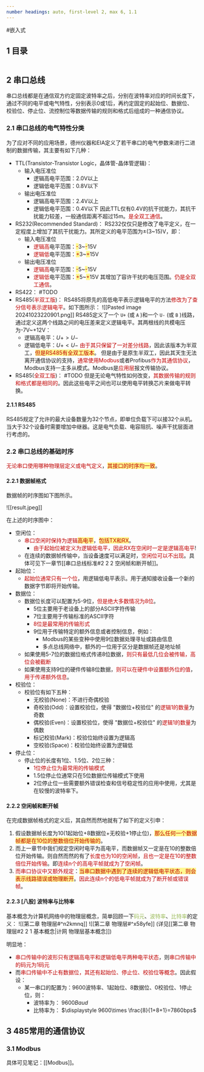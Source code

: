 ```yaml
---
number headings: auto, first-level 2, max 6, 1.1
---
```

#嵌入式 

## 1 目录

```toc
```

## 2 串口总线

串口总线都是在通信双方约定固定波特率之后，分别在波特率对应的时间长度下，通过不同的电平或电气特性，分别表示0或1后，再约定固定的起始位、数据位、校验位、停止位、流控制位等数据传输的规则和格式后组成的一种通信协议。

### 2.1 串口总线的电气特性分类

为了应对不同的应用场景，德州仪器和EIA定义了若干串口的电气参数来进行二进制的数据传输，其主要有如下几种：
- TTL(Transistor-Transistor Logic，晶体管-晶体管逻辑)：
	- 输入电压准位
		- 逻辑高电平范围：2.0V以上
		- 逻辑低电平范围：0.8V以下
	- 输出电压准位
		- 逻辑高电平范围：2.4V以上
		- 逻辑低电平范围：0.4V以下
	因此TTL仅有0.4V的抗干扰能力，其抗干扰能力较差，一般通信距离不超过15m。<font color="#c00000">是全双工通信</font>。
- RS232(Recommended Standard)：
	RS232仅仅只是修改了电平定义，在一定程度上增加了其抗干扰能力。其所定义的电平范围为±(3~15)V，即：
	- 输入电压准位
		- <font color="#c00000">逻辑高</font>电平范围：<span style="background:#fff88f"><font color="#c00000">-</font></span>3~<span style="background:#fff88f"><font color="#c00000">-</font></span>15V
		- <font color="#c00000">逻辑低</font>电平范围：<span style="background:#fff88f"><font color="#c00000">+</font></span>3~<span style="background:#fff88f"><font color="#c00000">+</font></span>15V
	- 输出电压准位
		- <font color="#c00000">逻辑高</font>电平范围：<span style="background:#fff88f"><font color="#c00000">-</font></span>5~<span style="background:#fff88f"><font color="#c00000">-</font></span>15V
		- <font color="#c00000">逻辑低</font>电平范围：<span style="background:#fff88f"><font color="#c00000">+</font></span>5~<span style="background:#fff88f"><font color="#c00000">+</font></span>15V
	其增加了容许干扰的电压范围。<font color="#c00000">仍是全双工通信</font>。
- RS422：
	#TODO
- RS485(<font color="#c00000">半双工版</font>)：
	RS485将原先的高低电平表示逻辑电平的方法<font color="#c00000">修改为了查分信号表示逻辑电平</font>。如下图所示：
	![[Pasted image 20241023220901.png]]
	RS485定义了一个 `U+` (或 `A` )和一个 `U-` (或 `B` )线路，通过定义这两个线路之间的电压差来定义逻辑电平。其两根线的共模电压为-7V~+12V：
	- 逻辑高电平：$U+>U-$
	- 逻辑低电平：$U+<U-$
	<font color="#c00000">由于其只保留了一对差分线路</font>，因此该版本为半双工，<span style="background:#fff88f"><font color="#c00000">但是RS485有全双工版本</font></span>。
	但是由于是原生半双工，因此其天生无法离开通信协议的支持，<font color="#c00000">通常使用Modbus</font>或者Profibus<font color="#c00000">作为其通信协议</font>，Modbus支持一主多从模式。Modbus是<font color="#c00000">应用层</font>报文传输协议。
- RS485(<font color="#c00000">全双工版</font>)：
	#TODO
但是无论电气特性如何改变，<font color="#c00000">其数据传输的规则和格式都是相同的</font>。因此这些电平之间也可以使用电平转换芯片来做电平转换。

#### 2.1.1 RS485

RS485规定了允许的最大设备数量为32个节点，即单位负载下可以接32个从机。当大于32个设备时需要增加中继器。这是电气负载、电容阻抗、噪声干扰层面进行考虑的。

### 2.2 串口总线的基础时序

<font color="#c00000">无论串口使用哪种物理层定义或电气定义</font>，<span style="background:#fff88f"><font color="#c00000">其接口的时序均一致</font></span>。

#### 2.2.1 数据帧格式

数据帧的时序图如下图所示。

![[result.jpeg]]

在上述的时序图中：
- 空闲位：
	- <font color="#c00000">串口空闲时保持为逻辑</font><span style="background:#fff88f"><font color="#c00000">高电平</font></span>，<span style="background:#fff88f"><font color="#c00000">包括TX和RX</font></span>。
		- <font color="#c00000">由于起始位被定义为逻辑低电平，因此RX在空闲时一定是逻辑高电平</font>!
	- 在连续的数据帧传输中，当设备速度可以满足时，<font color="#c00000">空闲位可以不出现</font>。具体可见下一章节[[串口总线标准#2 2 2 空闲帧和断开帧]]。
- 起始位：
	- <font color="#c00000">起始位通常只有一个位</font>，用逻辑低电平表示。用于通知接收设备一个新的数据字节即将开始传输。
- 数据位：
	- 数据位长度可以配置为5-9位，<font color="#c00000">但是绝大多数情况为8位</font>。
		- 5位主要用于老设备上的部分ASCII字符传输
		- 7位主要用于传输标准的ASCII字符
		- <font color="#c00000">8位是最常用的传输形式</font>
		- 9位用于传输特定的额外信息或者控制信息，例如：
			- Modbus的某些变种中使用9位数据处理寻址或路由信息
			- 多点总线网络中，额外的一位用于区分是数据帧还是地址帧
	- 如果使用5-7位的数据位格式传递8位数据，<font color="#c00000">则只有最低几位会被传输，高位会被截断</font>
	- 如果使用支持9位的硬件传输8位数据，<font color="#c00000">则可以在硬件中设置额外位的值</font>，<font color="#c00000">用于传递额外信息</font>。
- 校验位：
	- 校验位有如下五种：
		- 无校验(None)：不进行奇偶校验
		- 奇校验(Odd)：设置校验位，使得 "数据位+校验位" 的<font color="#c00000">逻辑1的数量</font>为奇数
		- 偶校验(Even)：设置校验位，使得 "数据位+校验位" 的<font color="#c00000">逻辑1的数量</font>为偶数
		- 标记校验(Mark)：校验位始终设置为逻辑高
		- 空校验(Space)：校验位始终设置为逻辑低
- 停止位：
	- 停止位的长度有1位、1.5位、2位三种：
		- <font color="#c00000">1位停止位为最常用的传输模式</font>
		- 1.5位停止位通常只在5位数据位传输模式下使用
		- 2位停止位一些需要额外错误检查和信号稳定性的应用中使用，尤其是在较慢的波特率下。

#### 2.2.2 空闲帧和断开帧

在完成数据帧格式的定义后，其自然而然地就有了如下的定义引申：
1. 假设数据帧长度为10(1起始位+8数据位+无校验+1停止位)，<span style="background:#fff88f"><font color="#c00000">那么任何一个数据帧都是在10位的整数倍位开始传输的</font></span>。
2. 而上一章节中我们规定空闲时电平为高电平，而数据帧又一定是在10的整数倍位开始传输。则自然而然的有了<font color="#c00000">长度也为10的空闲帧</font>，<font color="#c00000">且也一定是在10的整数倍位开始传输</font>。即<font color="#c00000">连续n个的高电平帧就成为了空闲帧</font>。
3. <font color="#c00000">而串口协议中又额外规定</font>：<span style="background:#fff88f"><font color="#c00000">当串口数据中遇到了连续的逻辑低电平状态，则会表示线路错误或物理断开</font></span>。<font color="#c00000">因此连续n个的低电平帧就成为了断开帧或错误帧</font>。

#### 2.2.3 \[八股\] 波特率与比特率

基本概念为计算机网络中的物理层概念，简单回顾一下<font color="#9bbb59">码元</font>、<font color="#9bbb59">波特率</font>、<font color="#9bbb59">比特率</font>的定义：
![[第二章 物理层#^n2kmnq]]
![[第二章 物理层#^x58yfe]]
(详见[[第二章 物理层#2 2 1 基本概念|计网 物理层基本概念]])

明显地：
- <font color="#c00000">串口传输中的波形只有逻辑高电平和逻辑低电平两种电平状态</font>，则<font color="#c00000">串口传输中的码元为1码元</font>
- 而<font color="#c00000">串口传输中不止有数据位，其还有起始位、停止位、校验位等概念</font>。因此假设：
	- 某一串口的配置为：9600波特率、1起始位、8数据位、0校验位、1停止位，则：
		- 波特率为： $9600Baud$
		- 比特率为： $\displaystyle 9600\times \frac{8}{1+8+1}=7860bps$

## 3 485常用的通信协议

### 3.1 Modbus

具体可见笔记：[[Modbus]]。
